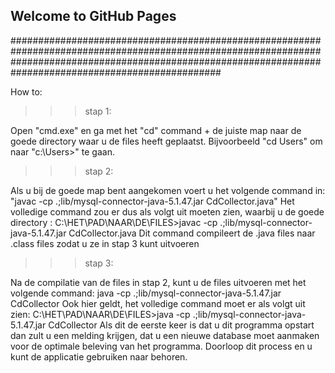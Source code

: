 ## Welcome to GitHub Pages

##############################################################################################################################################################################################################

How to:

>>>stap 1:

Open "cmd.exe" en ga met het "cd" command + de juiste map naar de goede directory waar u de files heeft geplaatst.
Bijvoorbeeld "cd Users" om naar "c:\Users>" te gaan.

>>>stap 2:

Als u bij de goede map bent aangekomen voert u het volgende command in: 
	"javac -cp .;lib/mysql-connector-java-5.1.47.jar CdCollector.java"
Het volledige command zou er dus als volgt uit moeten zien, waarbij u de goede directory :
	C:\HET\PAD\NAAR\DE\FILES>javac -cp .;lib/mysql-connector-java-5.1.47.jar CdCollector.java 
Dit command compileert de .java files naar .class files zodat u ze in stap 3 kunt uitvoeren

>>>stap 3:
 
Na de compilatie van de files in stap 2, kunt u de files uitvoeren met het volgende command:
	java -cp .;lib/mysql-connector-java-5.1.47.jar CdCollector
Ook hier geldt, het volledige command moet er als volgt uit zien:
	C:\HET\PAD\NAAR\DE\FILES>java -cp .;lib/mysql-connector-java-5.1.47.jar CdCollector
Als dit de eerste keer is dat u dit programma opstart dan zult u een melding krijgen, dat u een nieuwe database moet aanmaken voor de optimale 
beleving van het programma. Doorloop dit process en u kunt de applicatie gebruiken naar behoren. 